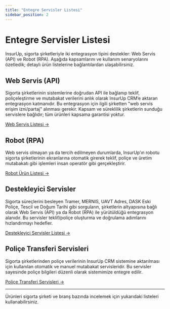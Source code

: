 ```yaml
---
title: "Entegre Servisler Listesi"
sidebar_position: 2
---
```



# Entegre Servisler Listesi

InsurUp, sigorta şirketleriyle iki entegrasyon tipini destekler: Web Servis (API) ve Robot (RPA). Aşağıda kapsamlarını ve kullanım senaryolarını özetledik; detaylı ürün listelerine bağlantılardan ulaşabilirsiniz.

## Web Servis (API)
Sigorta şirketlerinin sistemlerine doğrudan API ile bağlanıp teklif, poliçeleştirme ve mutabakat verilerini anlık olarak InsurUp CRM’e aktaran entegrasyon katmanıdır. Bu entegrasyon için ilgili şirketten "web servis erişim izni/partaj" alınması gerekir. Kapsam ve süreklilik şirketlerin sunduğu servislere bağlıdır; tüm ürünleri kapsama garantisi yoktur.

[Web Servis Listesi →](/entegre-servisler-listesi/web-servis-listesi)

## Robot (RPA)  
Web servis olmayan ya da tercih edilmeyen durumlarda, InsurUp’ın robotu sigorta şirketlerinin ekranlarına otomatik girerek teklif, poliçe ve üretim mutabakatı gibi işlemleri insan operatör gibi gerçekleştirir.

[Robot Ürün Listesi →](/entegre-servisler-listesi/robot-urun-listesi)

## Destekleyici Servisler
Sigorta süreçlerini besleyen Tramer, MERNIS, UAVT Adres, DASK Eski Poliçe, Tescil ve Doğum Tarihi gibi sorguların, şirketlerin altyapısına bağlı olarak Web Servis (API) ya da Robot (RPA) ile yürütüldüğü entegrasyon alanıdır. Bu servisler teklif/poliçe oluşturma ve doğrulama adımlarını hızlandırmayı hedefler.

[Destekleyici Servisler Listesi →](/entegre-servisler-listesi/destekleyici-servisler-listesi)

## Poliçe Transferi Servisleri
Sigorta şirketlerinden poliçe verilerinin InsurUp CRM sistemine aktarılması için kullanılan otomatik ve manuel mutabakat servisleridir. Bu servisler sayesinde poliçe bilgileri düzenli olarak sistemimize entegre edilir.

[Poliçe Transferi Servisleri →](/entegre-servisler-listesi/police-transferi-servisleri)

---

Ürünleri sigorta şirketi ve branş bazında incelemek için yukarıdaki listeleri kullanabilirsiniz.